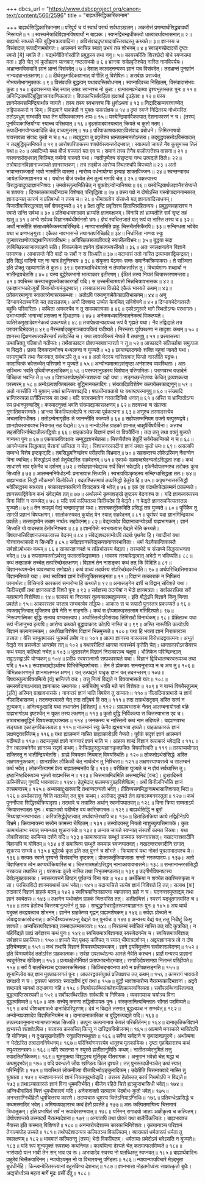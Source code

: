+++
dbcs_url = "https://www.dsbcproject.org/canon-text/content/566/2596"
title = "बाह्यर्थसिद्धिकारिकानाम"

+++
बाह्यर्थसिद्धिकारिकानाम॥
परिपूर्य च यं स्वार्थं परार्थ सर्वथाऽखलम्।
अकरोत्तं प्रणम्यार्थसिद्ध्यावर्थी निरूप्यते॥ १॥
स्वस्थनेत्रादिविज्ञानविषयार्थो न बाह्यकः।
स्वप्नद्विचन्द्रधीकल्पो धात्वादर्थावभासनात्॥ २॥
बाह्यार्थः साध्यते नेति बुद्धिमात्रत्ववादिना।
अविसंवाददृष्ट्यादावस्तिवादस्तु कथ्यते॥ ३॥
ज्ञानस्य च विसंवादात् रूपादीनामयोगतः। 
आलम्बनं स्वचिन्न स्यात् उभयं तन्न शोभनम्॥ ४॥
स्वाङ्गच्छेदादयों दृष्टाः स्वप्ते [ये] भवन्नि ते।
यद्यर्थनीतिर्नास्तीति प्रबुद्धस्य तथा ननु॥ ५॥
कायस्फीतिः शिरश्छेदो वोधे स्वप्नसमा मता।
इति चेत् त्वं कुतोह्यत्न यत्नवात् नष्टलाभयोः॥ ६॥
भ्रान्त्या सर्वप्रवृतिश्चेत् नास्ति नामविपर्ययः।
अभ्रान्तमविसंवादि ज्ञानं भ्रान्तं विसंवदेत्॥ ७॥
देशात् कालादनन्यस्य ज्ञानं यन्न विसंवदेत्।
तदभ्रान्तं पुनर्ज्ञानं नान्यदभ्रान्तलक्षणम्॥ ८॥
दीर्घसूक्ष्मादिकज्ञानात् योगीति तु विशेषितः।
असर्वज्ञः प्रसज्येत् नोभयतोभागमुक्तकः॥ ९॥
विसंवदति बुद्धत्वम् यथावदस्तिबोधनाम्।
स्वप्नादिवच्च निखिलम्, विसंवादासंभवः कुतः॥ १०॥
दृढवासनया चेत् स्यात् उक्तः स्वप्नश्च नो कुतः।
ग्रामारामप्रभेदाब्या दृश्यभूतास्ततः पुनः॥ ११॥
अनिन्द्रियार्थादिबुद्धिवासनाक्षणिकत्वतः।
विपाकाप्तिर्व्यवहिता ह्यक्षार्था दृढहेतवः॥ १२॥
यस्य ज्ञानमेकरसमिन्द्रियार्थान्न जायते।
तस्य तस्य स्वभावश्च किं ध्रुवोऽथवा॥ १३॥
निद्रादिसाम्यवत्त्वाच्चेत् तद्विपाककरो न किम्।
विद्यमाने पाकहेतौ न युक्तः पाकसंक्षयः॥ १४॥
दृष्तं स्वप्ने निद्रितस्य नोर्ध्वमस्ति ततोऽवध्रुम् 
सम्भवति यथा तेन परिपक्कात्मनः क्षयः॥ १५॥
यस्येन्द्रियार्यवैकल्यात् देशनाकारणं न च।
(तस्य) पुनर्विपाकाप्तिर्योग्या स्याच्च परिक्षयात्॥ १६॥
दृढसंवादवास्यत्वात् क्रियते च कुतो मतम्।
रूपादीनामयोग्यत्वादिति चेत् वाच्यमुत्तरम्॥ १७॥
परिपाकाश्रयतयाऽविसंवादः प्रबोधने।
तिमिरमाश्रयो यावत्तावन्ना संवादः कुतो न च॥ १८॥
तद्बुद्ध्या तु प्रवृत्तेश्च भ्रान्तालम्बनतोऽन्तरा।
तद्बुद्ध्यसत्त्वेऽविसंवादात् न तद्बुद्धिकृतमिष्यते॥ १९॥
आरोपपरिपाकस्य शक्तेर्वस्त्वन्तरोद्भवात्।
स्वात्मतो जायते नैव कुसुमाच्च तिलं यथा॥ २०॥
अबादिभ्यो यथा बीजं यज्जातं यत एव च।
समानं तच्च तेनैव फलोत्पत्तेश्च वासना॥ २१॥
वस्त्वन्तरोद्भवात् किञ्चित् कर्मणो वास्यते यथा।
जातीपुष्पैश्च संसृष्ट्या गन्ध उत्पद्यते तिले॥ २२॥
तत्रोपादानविज्ञानाज्जायते ज्ञानसप्तकम्।
तत्र तद्बीज आरोप्य स्थितश्चपि विपच्यते॥ २३॥
अतो भावान्तराज्जातो भावो नास्तीति वासना।
नारोप्य वर्धनायोग्या इत्याह शाक्तविज्जनः॥ २४॥
स्वन्तन्त्रादथ जायेताधिगमज्ञानमत्र च।
यथोप्त बीजं पच्येत तेन तुल्यं ममापि चेत्॥ २५॥
पक्षस्यास्य विरुद्धत्वादुपदाज्ञाननिश्रयः।
उमयोस्तुल्यमितिचेत् न युक्तोऽन्योन्यनिश्रयः॥ २६॥
यस्येन्द्रियार्थजज्ञानैरारोप्यन्ते च शक्तयः।
दिक्कालकायादीनाञ्च विशेषात् परिवृद्धिताः॥ २७॥
तस्य पक्षे न दोषोऽस्ति यस्योपादाननामकात्
ज्ञानादन्यत् कारणं न प्रतिबन्धो न तस्य च॥ २८॥
धीमात्रत्वेन संसाध्ये यत् ज्ञानत्वादिसाधनम्।
विजातीयाविरुद्धत्वात् सर्वं शेषवदुच्यते॥ २९॥
प्रेक्षा तुष्टि प्रवृत्तिश्च हिताप्तिरहितव्ययः।
प्रबुद्धव्यवहाराश्च न स्वप्ते सन्ति सर्वथा॥ ३०॥
प्रतिबाधावशान्नाम भ्राम्यति ज्ञानमक्षजम्।
विनापि तां भ्राम्यतीति सर्वं सृष्टं तहं खलु॥ ३१॥
अन्ये सर्वञ्च विज्ञानमर्थधीर्मानसो भ्रमः।
ज्ञेयं स्वचित्तजातं यत् रूपं वा नास्ति तस्य च॥ ३२॥
अर्थो नास्तीति संसाध्यमेकैकस्यापरिच्छिदेः।
नाण्वाभासमिति प्राहुः चित्तचैतसिकैरपि॥ ३३॥
सन्दिग्धता भवेदेव यथा च क्षणभङ्गुराः।
एकैका नावभासन्ते तथागतपरिच्छिदि॥ ३४॥
निर्धारिता नाणवः स्युः तुल्यापरक्षणोत्पाद्यथानित्यत्वविभ्रमः।
अविच्छिन्नसजातीयग्रहे स्यान्नीलविभ्रमः॥ ३५॥
बुद्धया सदा त्वबिच्छिन्नसाजात्यग्रहणे सति।
विकल्पकेन ज्ञानेन ह्येकत्वमवसीयते॥ ३६॥
अतः स्वलक्षणत्वेन विज्ञाने परमाणवः।
आभासन्ते नेति वादो यः सर्वो न स सिध्यति॥ ३७॥
यदाभासं ततो नास्ति द्रव्याभावाद्विचन्द्रवत्।
इति सिद्धं वादिनो यत् ना चात्र हेतुनिश्चयः॥ ३८॥
संयुक्ता येऽणवः सन्तः समानैकक्रियाकराः।
ते सञ्चिता इति प्रोक्तु रद्रव्याणाति ते कुतः॥ ३९॥
एकशब्दाभिधेयास्ते न तेषामेकतास्ति तु।
विचार्यमाणः शब्दार्थो न भातीन्द्रयचेतसि॥ ४०॥
यस्य बुद्धेरेकभागो भात्याकार इतीरणम्।
ईक्षितं तस्य नियतं चित्रास्तरणमन्तरा॥ ४१॥
क्वचिच्च कस्याचद्रूपस्येकाकारगर्हो यदि। 
स उच्चनीचाश्रयतो भिन्नचित्रावभासकः॥ ४२॥
एकज्ञानाभकोऽगुर्यो विनान्योन्यमंनुद्भवात्।
तस्याकारस्य विच्छेदे एकैकं भास्यते कथम्॥ ४३॥
प्रतेकपरमाणूनां स्वातत्त्र्येणास्त्यसम्भवः।
अतोऽपि परमाणूनामेकैकाप्रतिभासनम्॥ ४४॥
अणु दिग्भागभेदाच्चनेति यत् तदसङतम्।
अणौ दिक्शब्द उच्येत केनचित् सविशेषणे॥ ४५॥
दिग्भागभेदेनातस्तैः बहुभिः परिवारिताः।
कथिता अणवश्चैव न तु सावयवात्मकाः॥ ४६॥
एकोऽणुरवरे भागे स्थितोऽन्यः परभागतः।
उभाभ्यामपि भागाभ्यां प्रसक्ता न द्विधाऽणवः॥ ४७॥
अनेकमध्यवर्तित्वादनेकत्वं विकल्प्यते।
व्यतिरेकमुखादेवमनेकत्वं प्रकल्प्यते॥ ४८॥
तत्रापेक्ष्यान्यदयच्च रूपं वै गृह्यते यथा।
नैव तद्विद्याते तत्र परावरादिभेदवत्॥ ४९॥
नैरन्तर्याद्बहूनाञ्चावयवित्वं यदीष्यते।
निरन्तराः पूर्वपरक्षणा न तादृशाः कथम्॥ ५०॥
ज्ञानस्य द्विक्षणस्थत्वान्नैरन्तर्यं ततोऽस्ति च।
यथा त्ववयविरूपं नेष्यते वै तथाणुषु॥ ५१॥
प्रत्त्यासत्त्या कथाचिक्तु गतिबाधो गतीमतः।
तथैवाच्छादन प्रोक्तमवयवान्तरतो न तु॥ ५२॥
आच्छादने सतिर्च्छाया समुत्पन्ना च विद्यते।
छाया दिनकराण्वोश्च मध्यलग्ना न युज्यते॥ ५३॥
छायाच्छादनयोः शक्ति बहूनां जायते यथा।
परमाणुष्वपि तथा नैकस्मात् सर्वथाऽपि तु॥ ५४॥
अतो भेदस्य नास्तित्वात् पिण्डो नास्तीति यद्वचः।
कादाचित्कं भवेत्तच्चेत् परिणामो न युज्यते॥ ५५॥
अन्योन्यमात्माऽसंसृष्ठा अनंशाश्च व्यवस्थिताः।
अतः सञ्चित्य भवति पृथिवीमण्डलादिकम्॥ ५६॥
परस्परानुग्रहस्य विशेषात् परिणामिताः।
पराणवश्च वज्रादेर्न विच्छिन्ना भवन्ति ते॥ ५७॥
पिशाचसर्पप्रभृतेर्मन्त्रशक्त्या ग्रहो यथा।
सङ्गच्छन्तेऽणवः केचित् द्रव्यशकत्या परस्परम्॥ ५८॥
अन्येऽल्पशक्तिबलकाः बुद्धिमानचलादिगः।
संख्यादिप्रविशेषेण कल्पयेन्नरकाद्यणून्॥ ५९॥
अतो नास्तीति नो युक्तम् उक्तं भ्रान्तिवशाद्यदि।
षष्ठधीमात्रताबो घः यथाष्टपरमाणुषु॥ ६०॥
संख्यादि भ्रान्तिरुत्पन्ना प्रतीतिस्तस्य सा तथा।
यदि सत्त्वसमत्वेन नरकादिविबो धनात्॥ ६१॥
अस्ति च भ्रान्तितोऽन्य स्य प्रधानपुरुषादिषु।
कस्मादनुक्तं भवति संख्याद्याकारलक्षणम्॥ ६२॥
तदवस्था च संप्राप्ता गुणातिशयसम्मतेः।
भ्रान्त्या विकल्पितत्वेऽपि न त्याज्या पूर्वकल्पना॥ ६३॥
अणुश्च तस्मादस्त्येव अचलादिगधीमतः।
ततोऽन्येनागृहीतः ते जानन्तीति कल्प्यते॥ ६४॥
सहोपलम्भनियम उक्तो यत्पुरुषद्वये।
ज्ञानज्ञेयस्वभावश्च नियमात् सह वेद्यते॥ ६५॥
नान्योऽस्ति ग्राहको ज्ञानात् चाक्षुषैर्विषयैर्विना।
अतश्च सहसंवित्तिर्नाभेदान्नीलतद्धियोः॥ ६६॥
ग्राहकञ्चेन्न विज्ञानं ज्ञानं वा विषयैर्विना।
तदा तत्तु तथा वक्तुं युज्यते नान्यथा पुनः॥ ६७॥
एककालविवक्षातः सम्बुद्धज्ञानचेतसा।
चित्तचैत्तैश्च हेतुर्हि सर्वथैकान्तिको न च॥ ६८॥
आगमेभ्यश्च सिद्धत्वात् चैत्तानां भ्रान्तिता न चेत्।
पिशाचनरकादीनां ज्ञानं उक्तः कुतो भ्रमः॥ ६९॥
असत्यपि सम्बन्धे विशेष इष्टकृद्यदि।
तमसिद्धमनिच्छंश्च परीहरसि विभ्रमात्॥ ७०॥
सहशब्दश्च लोकेऽस्मिन् नैवान्येन विना क्वचित्।
विरुद्धोऽयं ततो हेतुर्यद्यस्ति सहबेदनम्॥ ७१॥
एकार्थः सहशब्दश्रेदन्यतोऽसिद्धता तदा।
कथं साधारणे भाव एकेनैव च दर्शनम्॥ ७२॥
सर्वज्ञज्ञानबेद्यञ्च सर्वं चित्तं भवेद्यदि।
एकेनैवोपलम्भश्च तदोक्तः कुत्र सिध्यति॥ ७३॥
आलम्बननिषेधोऽन्यैः प्रमाभावान्न सिध्यति।
स्वभावविप्रकृष्ठस्य सन्दिग्धासिद्धता ततः॥ ७४॥
बाह्याभावतः सिद्धौ स्वैकभागे विलोकिते।
वदतश्चित्तमात्रं तत्प्रसिद्धो हेतुरेव हि॥ ७५॥
अपृथग्भाससंसिद्धौ भवेत्सिद्धस्य साध्यता।
साकारज्ञानकथिनो विवादसत्र नो भवेत्॥ ७६॥
एक एव पदार्थश्चेदालम्बनं प्रकल्प्यते।
ज्ञानरूपाद्विवेकेन कथं संवेद्यमेव तत्॥ ७७॥
अर्थालम्भे कृष्णशङ्खे तुष्टस्य वेदनाश्च तः।
यदि ज्ञानस्वरूपस्य विना वित्तिं न सम्भवेत्॥ ७८॥
यदि रूपं कल्पितञ्च किञ्चिदेव हि वेद्यते।
न वेद्यते ज्ञानरूपमित्यतस्तन्न युज्यते॥ ७९॥
तेन रूपद्वयं वेद्यं चन्द्रमायुगलं यथा।
शास्त्रकर्तुरेकमिति प्रसिद्धं तन्न युज्यते॥ ८०॥
पूर्विकैव तु सामग्री प्रज्ञानं विषयक्षणम्।
सालोकरुपवत् कुर्यात् येन स्यात् सहवेदनम्॥ ८१॥
पूर्वापरं यदा ज्ञानमिन्द्रियञ्च प्रवर्तते।
तत्सादृश्येन तन्नाम नार्थतः सहवेदनम्॥ ८२॥
वेद्यत्वादेव विज्ञानान्नान्योऽर्थो ग्राह्यभागकम्।
ज्ञानं सिध्यति यो वादस्तत्र हेतोरनिश्चयः॥ ८३॥
ज्ञानवित्तेः स्वभावत्वात् वेद्यते चेति कथ्यते।
विषयाभासिविज्ञानजनकत्वाच्च वेदनम्॥ ८४॥
संवेद्यशब्दसाम्येऽपि तदर्थः पृथगेव हि।
गवादीनां यथा गोत्त्वात्तथाकारो न सिध्यति॥ ८५॥
सर्वज्ञज्ञानसंवेद्यसन्तानान्तरभाविताः।
धर्मा येऽनैकान्तिकास्तैः सर्वज्ञोऽबोधकः कथम्॥ ८६॥
साकारज्ञानपक्षे च तन्निर्भासस्य वेद्यता।
तस्याभेदे च संसाघ्ये सिद्धसाधनता भवेत्॥ ८७॥
रूपसाम्यकरोऽर्थस्तु फलात्संवेद्यसम्मतः।
भावस्य तस्यावेद्यत्वात् अभेदो न भविष्यति॥ ८८॥
कथं तद्ग्राहकं तच्चेत् तत्परिच्छेदलक्षणम्।
विज्ञानं तेन नाशङ्का कथं तत् किं विदिति॥ ८९॥
विज्ञानरूपमन्येन व्यवस्थाप्य समोह्यते।
कथं वाच्यं तदर्थस्य संपरिच्छेदकन्तिति॥ ९०॥
अर्थपरिच्छित्तिमात्रञ्च विज्ञानमिष्यते यदा।
कथं स्वविषयं ज्ञानं वेत्तीत्युक्तिरसङ्गता॥ ९१॥
विज्ञानं तत्काराकं न निष्क्रियं परमार्थतः।
वित्तिमात्रे कारकत्वं समारोप्य हि कथ्यते॥ ९२॥
अनासङ्गेन दर्शी च विद्वान् संविशते यथा।
किञ्चिद्दर्शी तथा ज्ञानरूपादौ विशते पुनः॥ ९३॥
सर्वज्ञस्य तदन्येषां न भेदो ज्ञानमत्रतः।
सर्वाकारधिया सर्वे महात्मानो विशेषिता॥ ९४॥
साकारं वा निराकारं तुल्यकालमतुल्यजम्।
इति बौद्धेऽपि विज्ञाने किंनु चिन्ता प्रवर्तते॥ ९५॥
आकारस्तव यस्तत्र सम्भवत्येव तद्धियः।
आकारः स च रूपादौ पुनस्तत्र प्रकल्प्यते॥ ९६॥
त्यक्तावृतित्वात् युक्तिश्च ज्ञेये नेति न सङ्गतिः।
कथं स ज्ञेयमारूढस्तत्सम मतिदिश्यते॥ ९७॥
निरूपणात्मिका बुद्धिः सत्यथ वाप्यसत्याप।
अर्थास्तित्वेऽविसंवादः तिमिरादौ विनार्थकम्॥ ९८॥
प्रेक्षितञ्च यथा रूपं नीलानुभव इत्यपि।
आरोप्य कथ्यते बुद्धावाकारः कोऽपि नास्ति च॥ ९९॥
अस्ति नास्तीति कल्पोऽपि विज्ञानं कल्पनात्मकम्।
अर्थापेक्षाविशेषेण विज्ञानं भिन्नमुच्यते॥ १००॥
यथा हि भवतां ज्ञानं निराकारञ्च तत्त्वतः।
वेत्ति चाभूतमाकारं भूतमर्थं तथैव नः॥ १०१॥
आत्मा ज्ञानस्य नास्त्यस्य विरोधादद्वयात्मनः।
अभूतं वेद्यते नव प्रसज्येता भ्रान्तमेव तत्॥ १०२॥
यथापरीक्षितं भ्रान्त्या व्यवस्थेयं कृतेति चेत्।
भ्रान्ताकारोऽवसेयश्च कथं स्यात् कल्पितो नचेत्॥ १०३॥
भूततस्तेन विज्ञानं निराकारञ्च चक्षुषा।
भौतिकेन परिच्छिन्द्यात् राद्वाऽसद्वाऽपि योग्यकम्॥ १०४॥
प्रदीपः स्वपरात्मानौ सम्प्रकाशयते यथा।
विज्ञानं द्विविधालम्बस्वरूपञ्च तथा यदि॥ १०५॥
रूपशब्दाद्योऽर्थाश्च विभिन्नेन्द्रियगोचराः।
तेन ते ह्येककाः सन्त्यनुभाव्या न च अत्र तु॥ १०६॥
विभिन्नकारणमृते ज्ञानमालम्भल क्षणम्।
यत् उत्पद्यते यादृक् ज्ञानं यत् तदनन्तरम्॥ १०७॥
विषयस्तुल्याविषयमित्ये [वं] भ्रान्तितो वचः।
तत्तु नित्यं विद्यते न विषयाभासतो यतः॥ १०८॥
समस्ववेदनाऽभावात् ज्ञानाकारः समानकः।
सर्वचित्तेषु भवति मते चवं विशेषतः॥ १०९॥
न वाच्यं विषयैस्तुल्यम् [इति] अस्मिन् ग्राह्यावभासके।
नानन्तरं ज्ञानं भाति विषयेण तु साम्यतः॥ ११०॥
नीलादिमात्राभासे च ज्ञानं नीलादिभासकम्।
तदनन्तरमास्ते चेत् तदा तद्विषयं हि तत्॥ १११॥
तदा तन्नार्थसदृशम् अस्ति सत्यं न तुल्यकम्।
अनित्यदुःखादि यथा तथागतेन [देशितम्]॥ ११२॥
ग्राह्यावभासकं नैतत् आलम्बनायोगतो बहिः
ग्राह्यभागोऽथ इष्टश्चेत् न युक्त तस्य लक्षणम्॥ ११३॥
कुतो बुद्धि निर्विकल्पा स चित्तस्याभास एव च।
तत्रावभासबुद्धिर्न विषयस्यापृथक्त्वतः॥ ११४॥
जनकस्य च नास्तित्वे कथं नाम तदिष्यते।
बाह्याणवश्च सङ्घाता एकाङ्गविकलत्वतः॥ ११५॥
नालम्बनं स्युः केनैव ह्युभयाभाव इष्यते।
ग्राहकाकारकं ज्ञानं लक्षणद्वयवर्जितम्॥ ११६॥
यथा ह्यालम्बनं नास्ति ग्राह्याकारोऽपि नेप्यते।
पूर्वकं सदृशं ज्ञानं आलम्बनं यदीष्यते॥ ११७॥
तदप्ययुक्तं ज्ञाने नानन्तरं ज्ञानं भाति च।
आहत्य शाब्दं विज्ञानं रूपाकारं भवेद्यदि॥ ११८॥
तेन त्वालम्बनेनैव ज्ञानञ्च सदृशं कथम्।
केचिदाहुस्तुल्यज्ञानकृक्छक्तिः विषयस्त्विति॥ ११९॥
तस्याप्ययोगात् शक्तिस्तु न भातीन्द्रियचेतसि।
ग्राह्ये विषयतव नियमात् विषयस्थितिः॥ १२०॥
लोकतोऽर्थसंसिद्धेः अस्ति लक्षणमनुक्तकम्।
ज्ञानशक्ति लौकिकी चेत् नार्थंत्वेन तु निश्चिता॥ १२१॥
लक्षणस्याप्यसत्वे च सालम्बनं कर्थ भवेत्।
लोकनीत्यागमं प्रेत्य बाह्यालम्बनतैव हि॥ १२२॥
परीक्षिता युज्यते च न ज्ञेयं सर्वथास्ति तु।
इष्टानिष्टदिरूपञ्च भूततो बाह्यमस्ति न॥ १२३॥
चित्तमात्रमिदमिति असम्बद्दमिदं [वचः]।
दुःखादिरूपे कस्मिंश्चित् गुणादि भावनावतः॥ १२४॥
हेतुभेदात् फलमप्यनुग्रहविशेषितम्।
अर्थे विनीलनिर्भासि ज्ञानं तत्समन्तरम्॥ १२५॥
अभ्यासाद्दुःखरूपादि तथान्यदन्यतो भवेत्।
प्रीतिव्यसनमिद्धानामभासातिशयात् भिदा॥ १२६॥
अर्थाकारात्तु नैवेति मतञ्चेत् तत् पुनः कथम्।
आरोपाद् दूष्यते तेन ह्यनालम्बनवस्तुता॥ १२७॥
कथं पुनर्नोपन्ना सिद्धिरर्थक्रियादृशा।
तदभावे च तन्नास्ति अर्थान् स्वप्नोपघातवत्॥ १२८॥
विना क्रिया सम्मताऽर्य क्रियासत्त्वादतः पुनः।
बाह्याभावो यदीष्येत वयं कारित्रमात्रतः॥ १२९॥
बाह्यर्थसिद्धिं न ब्रूमों मिथ्याज्ञानस्वभावतः।
करित्रसिद्धेर्दृष्टत्वात् अर्थावाप्तेरथापि च॥ १३०॥
हिताहितक्रिया काये तद्विहीनेऽपि विभ्रमे।
क्रियामात्रस्य सत्त्वेन कामस्य चेष्टितम्॥ १३१॥
तस्योदयस्तु नियतो नाशुच्युत्पत्तिमात्रके।
कुतः कामार्थलाभः स्यात् सम्बन्धात् शुक्ररागयोः॥ १३२॥
अन्यत्र जायते स्वप्नात् संस्पर्शे कामत स्त्रियः।
यथा त्वेवाविसवादः कामिन्या दर्शने यदि॥ १३३॥
कामाश्रयाच्च सम्भूतं कस्मान्न स्वप्नघातवत्।
नखदन्तस्रवादीनि विहायापि च योषितम्॥ १३४॥
तं समाश्रित्य सम्भुते कस्मान्न स्वप्नघातवत्।
नखदन्तरत्रवादीनि रागात् शुक्रस्य सम्भवे॥ १३५॥
बुद्धेरर्थः कृत इति तत् पुनर्न च शोभते।
क्रियामात्रं यथा नोक्तं पुत्रलाभादयश्च ये॥ १३६॥
सत्यतः स्वप्ने दृश्यन्ते विसंवदन्ति दृष्टकम्।
प्रोक्तकर्तृकियाजाताः सन्तो नरकपादयः॥ १३७॥
अतो विज्ञप्तिमात्र त्वेन काप्यर्थंक्रियास्ति च।
चित्तमात्रमतोऽसिद्धम् नानाकायावभासने॥ १३८॥
सन्तानान्तरसंसिद्धौ नरकञ्च तथास्ति तु।
परसत्त्वः कुतो नास्ति तथा निभृतमण्डलात्॥ १३९॥
उद्गीर्णविषनष्टस्य देवोऽनुग्रहकारकः।
स्वसत्यवचने तिष्ठन् पूर्वतन्त्रं विना यतः॥ १४०॥
अर्थक्रिया न शक्येत ततश्चित्तकृता न सा।
परचित्तविदो ज्ञानमयथार्थं कथं भवेत्॥ १४१॥
यदान्यचित्ते सत्येव ज्ञानं निविशते हि तत्।
सत्यथ [वा] तदाकारं विज्ञानं ग्राहकं मतम्॥ १४२॥
स्वविषयान्तिकप्राप्त्या व्यापारवत् ग्रहो न च।
यदनन्तरमुप्ताद्यम् तथा ज्ञानं स्वचेतसः॥ १४३॥
लक्षणेन यथोक्तेन ग्राहकं चित्तमस्ति तत्।
अतीतचित्तं। स्मरणं यद्भूतगतमस्ति च॥ १४४॥
तस्य हेतोश्च चित्तस्यानुत्पत्तेर्न तु ग्रहः।
सम्बुद्धगोचराद्वैतरूपस्याज्ञानतः पुनः॥ १४५॥
अय थार्थं यदुक्तं तदद्वयत्वान्न शोभनम्।
ज्ञानेन ग्राहकेणव गृह्णन् ग्राह्यमशेषकम्॥ १४६॥
सर्वज्ञः प्रोच्यते न त्वेवाद्वयाकारवेदनात्।
अनिर्दैश्र्यञ्चरूपन्तु वेद्यते यत् पुनर्वचः॥ १४७॥
अन्यस्य वेद्यं यत् तत्तु निर्देष्टुं किमु शक्यते।
अन्यचित्तपरिज्ञानात् तस्मादालम्बसत्वतः॥ १४८॥
निरालम्बं सर्वचित्तं नास्ति तत् यदि कुत्रचित्।
न बहिर्विद्यते ग्राह्यं सर्वज्ञश्च कथं पुनः॥ १४९॥
स्वचित्तमात्रविज्ञानात् स्वसंवेदनमेव च।
स्वचित्तमात्रविज्ञात् सर्वज्ञश्च प्रकल्पितः॥ १५०॥
ज्ञायते चेत् पृथक् कश्चित् न स्यात् धीमात्रदर्शनम्।
अद्वयज्ञानमात्र त्वे न दोष इतिचेन्मतम्॥ १५१॥
कथं तथापि विज्ञानं विषयस्योपलम्भकम्।
ज्ञाने द्वयविमुक्तेच  सर्वाकारप्रवेदनम्॥ १५२॥
इति विम्मयमेवेदं ततोऽस्ति ग्राहकात्मकः।
सर्वज्ञ उपलब्धोऽन्यः आस्ते नैवेति कश्चन।
प्रार्ज्ञे मन्यस्य प्राज्ञानां स्वदुर्मतेश्च खेदितम्॥ १५३॥
प्रत्यक्षहेतोर्नियतं प्रतापभावनोद्भवात्।
रागादिदोषसामग्रा नितान्तं परिहीयते॥ १५४॥
सर्वं वै बालचित्तञ्च द्वयाकारकमित्यतः।
किञ्चिद्भावनया क्षये न प्रतीपक्षसङ्गति॥ १५५॥
शून्यमित्येव यत् ज्ञान मुक्ताकारगतं पुनः।
आकारद्वयसंयुक्तं प्रतिपक्षश्च तत् कथम्॥ १५६॥
कामरागं भावयतो रागक्षयो न च।
द्वयरूपं भावयतः स्यादक्षीणं द्वयं तथा॥ १५७॥
बुद्धौ भावांशमारोप्य नैरात्म्यकादिभावना।
अद्वये शब्दमात्रे चानर्था तद्भावना नहि॥ १५८॥
नित्योपलब्धिसंक्लेशमतिक्रामत्यनित्यता।
सर्वोपलब्धिनास्तित्वात् बुद्धत्वाप्तिरवश्यकी॥ १५९॥
सर्वोपलब्धिरहितः सर्वथापि च निष्क्रियः।
व्यवसायञ्च चर्याञ्च विना बुद्धत्वमिष्यते॥ १६०॥
अतः सत्त्वेषु करुणा तद्धितोपायतः पुनः।
संस्कृतानित्यचिन्तातः सौगतं पदमिष्यते॥ १६१॥
कथं धीशब्दमात्रत्वे दानादिपरिपूरणम्।
देयं न विद्यते तस्मात् बुद्धत्वञ्च न सम्भवेत्॥ १६२॥
अन्योन्यप्रवशादेव विज्ञप्तिनियमेन च।
दानादानाकारिका च बुद्धिरुत्पद्यते यदि॥ १६३॥
तत्प्रत्यक्षानुमानाभ्यामाप्तागमान्न सिध्यति।
तत्पुनः कल्पनामात्रं केवलं परिकीर्तनम्॥ १६४॥
दानाकृतिकविज्ञाने ह्यभ्यस्ते शतशोऽपिच।
सत्त्वस्य कस्यचित् किन्तु न दारिद्र्यवियोजनम्॥ १६५॥
अप्रमाणे मनस्कारे भावितेऽपि हि योगिनाम्।
न दुःखसुखयोर्हानिः रनुप्राप्तिश्चभूततः॥ १६६॥
सर्वेषां सर्वदाने च कृपादानप्रपूरणे।
अर्थात्मना न भेदोऽस्ति तत्रादाननिषेधनम्॥ १६७॥
परिनिर्वाणमस्त्येव धातुश्च मृतकायिकः। 
दृष्टा गृहविहाराश्च कथं स्युःपरतन्त्रकाः॥ १६८॥
यदि स्वतन्त्रा न स्युस्ते ह्यतीतानुमितिः कथम्।
नातीतञ्चेदनुमितं तत्तु स्यादतिलौकिकम्॥ १६९॥
श्रुतमुक्त्या विशुद्धस्य मूर्तिदृक् वीतरागकः।
अनुमानं भवेन्नो चेत् श्रद्धा च कथमुद्भवेत्॥ १७०॥
यदि प्रबन्धतो जीवः खण्डितः किल दृश्यते।
तत् पुनस्तदधीनञ्चेत् कथं स्यात् परिनिर्वृतिः॥ १७१॥
व्यवस्थितं लोकनीत्या वीजादिभ्योऽङ्कुरादिकम्।
उदेतीति चित्तमात्रवादे नास्ति तु युक्तता॥ १७२॥
यज्ज्ञानानन्तरं ज्ञानं नियतमुद्भवेद्यदि।
तत्तस्य हेतोस्तत् कार्यं नियमोऽपि न विद्यते॥ १७३॥
तथाऽन्याकारकं ज्ञानं विना धूममतिर्भवेत्।
बीजेन रहिते चित्ते ह्यञ्कुराभासिधी भवेत्॥ १७४॥
अग्निधीवासितं चित्तं धूमधीकारणं यदि।
अनेकशक्तौ सत्याञ्च भेदबोधः कुतो भवेत्॥ १७५॥
अनन्तराग्निधीहेतौ धूमचित्तस्य कारणे।
तदप्यचारु धूमस्य चित्तेऽनियाऽग्निधिः॥ १७६॥
प्रतिवन्धेऽप्रसिद्धे च कथमस्मादिदं भवेत्।
अमिश्रव्यवहारश्च कथं हेतौ प्रवर्तते॥ १७७॥
अतः कल्पितमाश्रित्य चित्तमात्रं त्रिधातुकम्।
इति प्रभाषितं सर्वं न रूपादेरसम्भवात्॥ १७८॥
यस्मिन् रागादयो जाताः अक्षीकृत्य च कल्पितम्।
दोषोपशान्तये तस्मादर्थे नैरात्म्यदेशना॥ १७९॥
अन्यत्रापि तथा प्रोक्तं यथा बालैर्विकल्पितः।
बाह्यभावश्च नैवास्त इति कस्मात् विशिष्यते॥ १८०॥
अनन्तरोपदेशाच्च कारकाभिनिवेशतः।
कृत्यानाञ्च परिज्ञानं तेनात्मापोह उच्यते॥ १८१॥
तथोपदेशादन्यत्र कल्पितञ्च विकल्पितम्।
व्याख्यातं धर्मतारूपं धर्मता तु स्वलक्षणम्॥ १८२॥
भावमातं कल्पितन्तु [तस्य] भेदो विकल्पितम्।
धर्मतायाः प्रभेदोऽयं भवेऽसति न युज्यते॥ १८३॥
यदि रूपं शून्यमुक्तं रूपशब्दः कथन्त्विह।
कल्पयित्वा देश्यते चेत् कतमत्फलमिष्यते॥ १८४॥
नासंवादो यत्न भावी तेन सन् भाव एव सः।
अभावादेव सवस्य नो पलब्धिस्तु स्वप्नवत्॥ १८५॥
बाह्यार्थवादिनः प्राहुरेवं चित्तैकवादिंनम्।
न्यायोऽयमुत नो वा विचारयन्तु पण्डिताः॥ १८६॥
न्यायान्यायविचारे मेऽद्भुता बुधधीर्नहि।
किन्त्वन्येरितसत्यानां बहुसंक्षिप्य देशनात्॥ १८७॥
ज्ञानभासा मोहतमोध्वंसः साक्षात्कृतो बुधैः।
अद्यचोर्ध्वञ्च महतां मार्गे मूढः प्रसीं दँतु॥ १८८॥
